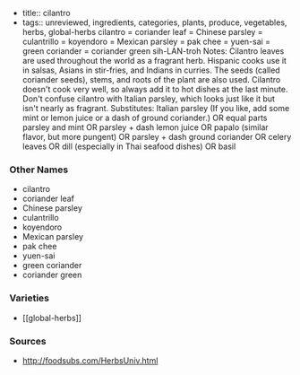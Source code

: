- title:: cilantro
- tags:: unreviewed, ingredients, categories, plants, produce, vegetables, herbs, global-herbs
cilantro = coriander leaf = Chinese parsley = culantrillo = koyendoro = Mexican parsley = pak chee = yuen-sai = green coriander = coriander green sih-LAN-troh Notes: Cilantro leaves are used throughout the world as a fragrant herb. Hispanic cooks use it in salsas, Asians in stir-fries, and Indians in curries. The seeds (called coriander seeds), stems, and roots of the plant are also used. Cilantro doesn't cook very well, so always add it to hot dishes at the last minute. Don't confuse cilantro with Italian parsley, which looks just like it but isn't nearly as fragrant. Substitutes: Italian parsley (If you like, add some mint or lemon juice or a dash of ground coriander.) OR equal parts parsley and mint OR parsley + dash lemon juice OR papalo (similar flavor, but more pungent) OR parsley + dash ground coriander OR celery leaves OR dill (especially in Thai seafood dishes) OR basil

### Other Names

* cilantro
* coriander leaf
* Chinese parsley
* culantrillo
* koyendoro
* Mexican parsley
* pak chee
* yuen-sai
* green coriander
* coriander green

### Varieties

* [[global-herbs]]

### Sources
* http://foodsubs.com/HerbsUniv.html
